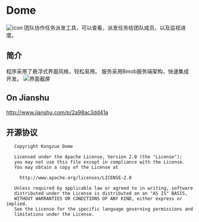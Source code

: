 # Dome
![icon](http://upload-images.jianshu.io/upload_images/1976622-f4b37ddad04e9246.png?imageMogr2/auto-orient/strip%7CimageView2/2/w/1240)
团队协作任务派发工具，可以查看，派发任务给团队成员，以及监视进度。

## 简介
程序采用了悬浮式界面风格，轻松易用。
服务采用Bmob服务端架构，快速集成开发。
![界面截屏](http://upload-images.jianshu.io/upload_images/1976622-ffc82e6473a3dea0.png?imageMogr2/auto-orient/strip%7CimageView2/2/w/1240)

## On Jianshu
http://www.jianshu.com/p/2a98ac3dd41a

## 开源协议
```
   Copyright Kongzue Dome

   Licensed under the Apache License, Version 2.0 (the "License");
   you may not use this file except in compliance with the License.
   You may obtain a copy of the License at

     http://www.apache.org/licenses/LICENSE-2.0

   Unless required by applicable law or agreed to in writing, software
   distributed under the License is distributed on an "AS IS" BASIS,
   WITHOUT WARRANTIES OR CONDITIONS OF ANY KIND, either express or implied.
   See the License for the specific language governing permissions and
   limitations under the License.
```

